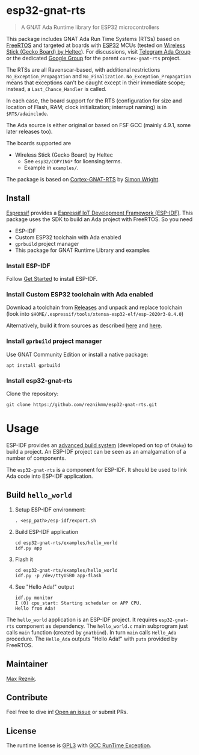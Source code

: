 # esp32-gnat-rts

> A GNAT Ada Runtime library for ESP32 microcontrollers

This package includes GNAT Ada Run Time Systems (RTSs) based on
[FreeRTOS](http://www.freertos.org) and targeted at boards with
[ESP32](https://en.wikipedia.org/wiki/ESP32) MCUs (tested on
[Wireless Stick (Gecko Board) by Heltec](https://heltec.org/project/wireless-stick/)).
For discussions, visit [Telegram Ada Group](https://t.me/ada_lang)
or the dedicated
[Google Group](https://groups.google.com/forum/#!forum/cortex-gnat-rts)
for the parent `cortex-gnat-rts` project.

The RTSs are all Ravenscar-based, with additional restrictions
`No_Exception_Propagation` and `No_Finalization`.
`No_Exception_Propagation` means that exceptions can't be caught except
in their immediate scope; instead, a `Last_Chance_Handler` is called.

In each case, the board support for the RTS (configuration for size and
location of Flash, RAM; clock initialization; interrupt naming) is in
`$RTS/adainclude`.

The Ada source is either original or based on FSF GCC (mainly 4.9.1, some
later releases too).

The boards supported are

* Wireless Stick (Gecko Board) by Heltec
  * See `esp32/COPYING*` for licensing terms.
  * Example in `examples/`.


The package is based on
[Cortex-GNAT-RTS](https://github.com/simonjwright/cortex-gnat-rts)
by [Simon Wright](https://github.com/simonjwright/).

## Install
[Espressif](https://www.espressif.com/en/products/socs/esp32) provides a
[Espressif IoT Development Framework (ESP-IDF)](https://github.com/espressif/esp-idf/blob/master/README.md).
This package uses the SDK to build an Ada project with FreeRTOS. So you need
* ESP-IDF
* Custom ESP32 toolchain with Ada enabled
* `gprbuild` project manager
* This package for GNAT Runtime Library and examples

### Install ESP-IDF

Follow
[Get Started](https://docs.espressif.com/projects/esp-idf/en/stable/esp32/get-started/index.html)
to install ESP-IDF.

### Install Custom ESP32 toolchain with Ada enabled

Download a toolchain from
[Releases](https://github.com/reznikmm/esp32-gnat-rts/releases)
and unpack and replace toolchain (look into
`$HOME/.espressif/tools/xtensa-esp32-elf/esp-2020r3-8.4.0`)

Alternatively, build it from sources as described
[here](https://docs.espressif.com/projects/esp-idf/en/stable/esp32/get-started/toolchain-setup-scratch.html)
and
[here](https://github.com/RREE/esp8266-ada/wiki/Steps-for-building-on-Linux).

### Install `gprbuild` project manager

Use GNAT Community Edition or install a native package:

    apt install gprbuild

### Install esp32-gnat-rts

Clone the repository:

    git clone https://github.com/reznikmm/esp32-gnat-rts.git

# Usage

ESP-IDF provides an
[advanced build system](https://docs.espressif.com/projects/esp-idf/en/stable/esp32/api-guides/build-system.html)
(developed on top of `CMake`) to build a project.
An ESP-IDF project can be seen as an amalgamation of a number of components.

The `esp32-gnat-rts` is a component for ESP-IDF. It should be used to link
Ada code into ESP-IDF application.

## Build `hello_world`

1. Setup ESP-IDF environment:

       . <esp_path>/esp-idf/export.sh

2. Build ESP-IDF application

       cd esp32-gnat-rts/examples/hello_world
       idf.py app

3. Flash it

       cd esp32-gnat-rts/examples/hello_world
       idf.py -p /dev/ttyUSB0 app-flash

4. See "Hello Ada!" output

       idf.py monitor
       I (0) cpu_start: Starting scheduler on APP CPU.
       Hello from Ada!

The `hello_world` application is an ESP-IDF project.
It requires `esp32-gnat-rts` component as dependency.
The `hello_world.c` main subprogram just calls `main` function (created by
`gnatbind`).
In turn `main` calls `Hello_Ada` procedure.
The `Hello_Ada` outputs "Hello Ada!" with `puts` provided by FreeRTOS.

## Maintainer

[Max Reznik](https://github.com/reznikmm).

## Contribute

Feel free to dive in!
[Open an issue](https://github.com/reznikmm/esp32-gnat-rts/issues/new)
or submit PRs.

## License

The runtime license is [GPL3](LICENSE) with
[GCC RunTime Exception](esp32/COPYING.RUNTIME).

